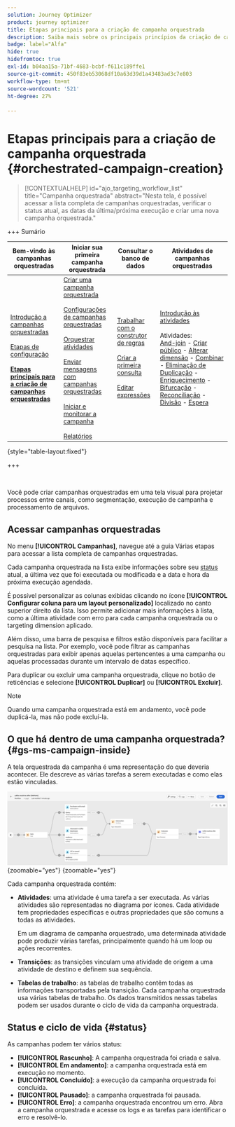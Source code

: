 ```yaml
---
solution: Journey Optimizer
product: journey optimizer
title: Etapas principais para a criação de campanha orquestrada
description: Saiba mais sobre os principais princípios da criação de campanhas orquestradas com o Adobe Journey Optimizer
badge: label="Alfa"
hide: true
hidefromtoc: true
exl-id: b04aa15a-71bf-4683-bcbf-f611c189ffe1
source-git-commit: 450f83eb53068df10a63d39d1a43483ad3c7e803
workflow-type: tm+mt
source-wordcount: '521'
ht-degree: 27%

---
```



# Etapas principais para a criação de campanha orquestrada {#orchestrated-campaign-creation}

>[!CONTEXTUALHELP]
>id="ajo_targeting_workflow_list"
>title="Campanha orquestrada"
>abstract="Nesta tela, é possível acessar a lista completa de campanhas orquestradas, verificar o status atual, as datas da última/próxima execução e criar uma nova campanha orquestrada."

+++ Sumário

| Bem-vindo às campanhas orquestradas | Iniciar sua primeira campanha orquestrada | Consultar o banco de dados | Atividades de campanhas orquestradas |
|---|---|---|---|
| [Introdução a campanhas orquestradas](gs-orchestrated-campaigns.md)<br/><br/>[Etapas de configuração](configuration-steps.md)<br/><br/><b>[Etapas principais para a criação de campanhas orquestradas](gs-campaign-creation.md)</b> | [Criar uma campanha orquestrada](create-orchestrated-campaign.md)<br/><br/>[Configurações de campanhas orquestradas](orchestrated-campaign-settings.md)<br/><br/>[Orquestrar atividades](orchestrate-activities.md)<br/><br/>[Enviar mensagens com campanhas orquestradas](send-messages.md)<br/><br/>[Iniciar e monitorar a campanha](start-monitor-campaigns.md)<br/><br/>[Relatórios](reporting-campaigns.md) | [Trabalhar com o construtor de regras](orchestrated-rule-builder.md)<br/><br/>[Criar a primeira consulta](build-query.md)<br/><br/>[Editar expressões](edit-expressions.md) | [Introdução às atividades](activities/about-activities.md)<br/><br/>Atividades:<br/>[And-join](activities/and-join.md) - [Criar público](activities/build-audience.md) - [Alterar dimensão](activities/change-dimension.md) - [Combinar](activities/combine.md) - [Eliminação de Duplicação](activities/deduplication.md) - [Enriquecimento](activities/enrichment.md) - [Bifurcação](activities/fork.md) - [Reconciliação](activities/reconciliation.md) - [Divisão](activities/split.md) - [Espera](activities/wait.md) |

{style="table-layout:fixed"}

+++

<br/>

Você pode criar campanhas orquestradas em uma tela visual para projetar processos entre canais, como segmentação, execução de campanha e processamento de arquivos.

## Acessar campanhas orquestradas

No menu **[!UICONTROL Campanhas]**, navegue até a guia Várias etapas para acessar a lista completa de campanhas orquestradas.

Cada campanha orquestrada na lista exibe informações sobre seu [status](#status) atual, a última vez que foi executada ou modificada e a data e hora da próxima execução agendada.

É possível personalizar as colunas exibidas clicando no ícone **[!UICONTROL Configurar coluna para um layout personalizado]** localizado no canto superior direito da lista. Isso permite adicionar mais informações à lista, como a última atividade com erro para cada campanha orquestrada ou o targeting dimension aplicado.

Além disso, uma barra de pesquisa e filtros estão disponíveis para facilitar a pesquisa na lista. Por exemplo, você pode filtrar as campanhas orquestradas para exibir apenas aquelas pertencentes a uma campanha ou aquelas processadas durante um intervalo de datas específico.

Para duplicar ou excluir uma campanha orquestrada, clique no botão de reticências e selecione **[!UICONTROL Duplicar]** ou **[!UICONTROL Excluir]**.

>[!NOTE]
>
>Quando uma campanha orquestrada está em andamento, você pode duplicá-la, mas não pode excluí-la.

## O que há dentro de uma campanha orquestrada? {#gs-ms-campaign-inside}

A tela orquestrada da campanha é uma representação do que deveria acontecer. Ele descreve as várias tarefas a serem executadas e como elas estão vinculadas.

![](assets/workflow-example.png){zoomable="yes"} {zoomable="yes"}

Cada campanha orquestrada contém:

* **Atividades**: uma atividade é uma tarefa a ser executada. As várias atividades são representadas no diagrama por ícones. Cada atividade tem propriedades específicas e outras propriedades que são comuns a todas as atividades.

  Em um diagrama de campanha orquestrado, uma determinada atividade pode produzir várias tarefas, principalmente quando há um loop ou ações recorrentes.

* **Transições**: as transições vinculam uma atividade de origem a uma atividade de destino e definem sua sequência.

* **Tabelas de trabalho**: as tabelas de trabalho contêm todas as informações transportadas pela transição. Cada campanha orquestrada usa várias tabelas de trabalho. Os dados transmitidos nessas tabelas podem ser usados durante o ciclo de vida da campanha orquestrada.

## Status e ciclo de vida {#status}

As campanhas podem ter vários status:

* **[!UICONTROL Rascunho]**: A campanha orquestrada foi criada e salva.
* **[!UICONTROL Em andamento]**: a campanha orquestrada está em execução no momento.
* **[!UICONTROL Concluído]**: a execução da campanha orquestrada foi concluída.
* **[!UICONTROL Pausado]**: a campanha orquestrada foi pausada.
* **[!UICONTROL Erro]**: a campanha orquestrada encontrou um erro. Abra a campanha orquestrada e acesse os logs e as tarefas para identificar o erro e resolvê-lo.
